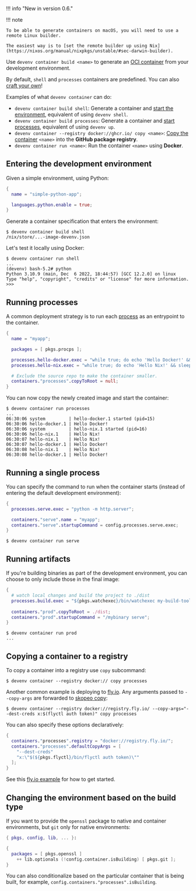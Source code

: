 !!! info "New in version 0.6."

!!! note

    To be able to generate containers on macOS, you will need to use a remote Linux builder.

    The easiest way is to [set the remote builder up using Nix](https://nixos.org/manual/nixpkgs/unstable/#sec-darwin-builder).

Use `devenv container build <name>` to generate an [OCI container](https://opencontainers.org/) from your development environment.

By default, `shell` and `processes` containers are predefined. You can also [craft your own](#running-artifacts)!

Examples of what `devenv container` can do:

- `devenv container build shell`: Generate a container and [start the environment](#entering-the-development-environment), equivalent of using `devenv shell`.
- `devenv container build processes`: Generate a container and [start processes](#running-processes), equivalent of using `devenv up`.
- `devenv container --registry docker://ghcr.io/ copy <name>`: [Copy the container](#copying-container-to-a-registry) `<name>` into the **GitHub package registry**.
- `devenv container run <name>`: Run the container `<name>` using **Docker**.

## Entering the development environment

Given a simple environment, using Python:

```nix title="devenv.nix"
{
  name = "simple-python-app";

  languages.python.enable = true;
}
```

Generate a container specification that enters the environment:

```shell-session
$ devenv container build shell
/nix/store/...-image-devenv.json
```

Let's test it locally using Docker:

```shell-session
$ devenv container run shell
...
(devenv) bash-5.2# python
Python 3.10.9 (main, Dec  6 2022, 18:44:57) [GCC 12.2.0] on linux
Type "help", "copyright", "credits" or "license" for more information.
>>> 
```

## Running processes

A common deployment strategy is to run each [process](./processes.md) as an entrypoint to the container.

```nix title="devenv.nix"
{
  name = "myapp";

  packages = [ pkgs.procps ];

  processes.hello-docker.exec = "while true; do echo 'Hello Docker!' && sleep 1; done";
  processes.hello-nix.exec = "while true; do echo 'Hello Nix!' && sleep 1; done";

  # Exclude the source repo to make the container smaller.
  containers."processes".copyToRoot = null; 
}
```

You can now copy the newly created image and start the container:

```shell-session
$ devenv container run processes
...
06:30:06 system         | hello-docker.1 started (pid=15)
06:30:06 hello-docker.1 | Hello Docker!
06:30:06 system         | hello-nix.1 started (pid=16)
06:30:06 hello-nix.1    | Hello Nix!
06:30:07 hello-nix.1    | Hello Nix!
06:30:07 hello-docker.1 | Hello Docker!
06:30:08 hello-nix.1    | Hello Nix!
06:30:08 hello-docker.1 | Hello Docker!
```

## Running a single process


You can specify the command to run when the container starts (instead of entering the default development environment):

```nix title="devenv.nix"
{
  processes.serve.exec = "python -m http.server";

  containers."serve".name = "myapp";
  containers."serve".startupCommand = config.processes.serve.exec;
}
```

```shell-session
$ devenv container run serve
```

## Running artifacts

If you're building binaries as part of the development environment, you can choose to only include those in the final image:

```nix title="devenv.nix"
{
  # watch local changes and build the project to ./dist
  processes.build.exec = "${pkgs.watchexec}/bin/watchexec my-build-tool";
  
  containers."prod".copyToRoot = ./dist;
  containers."prod".startupCommand = "/mybinary serve";
}
```

```shell-session
$ devenv container run prod
...
```



## Copying a container to a registry

To copy a container into a registry use `copy` subcommand:

```shell-session
$ devenv container --registry docker:// copy processes
```

Another common example is deploying to [fly.io](https://fly.io). 
Any arguments passed to `--copy-args` are forwarded to [skopeo copy](https://github.com/containers/skopeo/blob/main/docs/skopeo-copy.1.md#options):


```shell-session
$ devenv container --registry docker://registry.fly.io/ --copy-args="--dest-creds x:$(flyctl auth token)" copy processes
```

You can also specify these options declaratively:

```nix title="devenv.nix"
{
  containers."processes".registry = "docker://registry.fly.io/";
  containers."processes".defaultCopyArgs = [
    "--dest-creds"
    "x:\"$(${pkgs.flyctl}/bin/flyctl auth token)\""
  ];
}
```

See this [fly.io example](https://github.com/cachix/devenv/tree/main/examples/fly.io) for how to get started.

## Changing the environment based on the build type

If you want to provide the `openssl` package to native and container environments, but `git` only for native environments:

```nix title="devenv.nix"
{ pkgs, config, lib, ... }:

{
  packages = [ pkgs.openssl ] 
    ++ lib.optionals (!config.container.isBuilding) [ pkgs.git ];
}
```

You can also conditionalize based on the particular container that is being built, for example, `config.containers."processes".isBuilding`.
